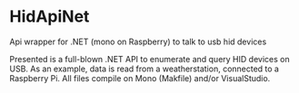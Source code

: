 HidApiNet
=========

Api wrapper for .NET (mono on Raspberry) to talk to usb hid devices

Presented is a full-blown .NET API to enumerate and query HID devices on USB.
As an example, data is read from a weatherstation, connected to a Raspberry Pi.
All files compile on Mono (Makfile) and/or VisualStudio.
